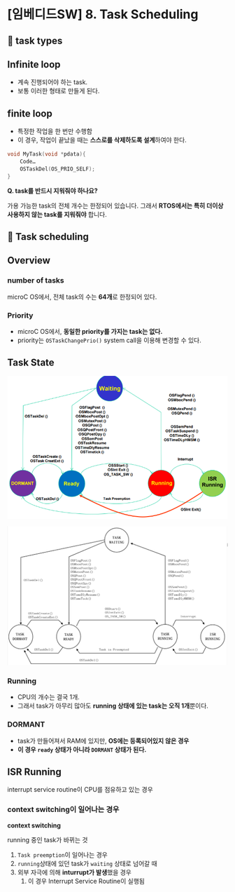 # [임베디드SW] 8. Task Scheduling

<aside>

# 💖 task types

</aside>

## Infinite loop

- 계속 진행되어야 하는 task.
- 보통 이러한 형태로 만들게 된다.

## finite loop

- 특정한 작업을 한 번만 수행함
- 이 경우, 작업이 끝났을 때는 **스스로를 삭제하도록 설계**하여야 한다.

```c
void MyTask(void *pdata){
    Code…
    OSTaskDel(OS_PRIO_SELF);
}
```

<aside>

**Q. task를 반드시 지워줘야 하나요?**

가용 가능한 task의 전체 개수는 한정되어 있습니다. 그래서 **RTOS에서는 특히 더이상 사용하지 않는 task를 지워줘야** 합니다.

</aside>

<aside>

# 💖 Task scheduling

</aside>

## Overview

### number of tasks

microC OS에서, 전체 task의 수는 **64개**로 한정되어 있다.

### Priority

- microC OS에서, **동일한 priority를 가지는 task는 없다.**
- priority는 `OSTaskChangePrio()` system call을 이용해 변경할 수 있다.

## Task State

![image.png](image%2011.png)

![image.png](image%2012.png)

### Running

- CPU의 개수는 결국 1개.
- 그래서 task가 아무리 많아도 **running 상태에 있는 task는 오직 1개**뿐이다.

### DORMANT

- task가 만들어져서 RAM에 있지만, **OS에는 등록되어있지 않은 경우**
- **이 경우 `ready` 상태가 아니라 `DORMANT` 상태가 된다.**

## ISR Running

interrupt service routine이 CPU를 점유하고 있는 경우

### context switching이 일어나는 경우

<aside>

**context switching** 

running 중인 task가 바뀌는 것

</aside>

1. `Task preemption`이 일어나는 경우
2. `running`상태에 있던 task가 `waiting` 상태로 넘어갈 때
3. 외부 자극에 의해 **inturrupt가 발생**했을 경우
    1. 이 경우 Interrupt Service Routine이 실행됨